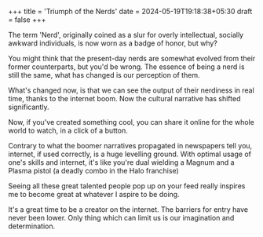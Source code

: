 +++
title = 'Triumph of the Nerds'
date = 2024-05-19T19:18:38+05:30
draft = false
+++

The term 'Nerd', originally coined as a slur for overly intellectual, socially awkward individuals, is now worn as a badge of honor, but why?

You might think that the present-day nerds are somewhat evolved from their former counterparts, but you'd be wrong. The essence of being a nerd is still the same, what has changed is our perception of them.

What's changed now, is that we can see the output of their nerdiness in real time, thanks to the internet boom. Now the cultural narrative has shifted significantly.

Now, if you've created something cool, you can share it online for the whole world to watch, in a click of a button.

Contrary to what the boomer narratives propagated in newspapers tell you, internet, if used correctly, is a huge levelling ground.
With optimal usage of one's skills and internet, it's like you're dual wielding a Magnum and a Plasma pistol (a deadly combo in the Halo franchise)

 Seeing all these great talented people pop up on your feed really inspires me to become great at whatever I aspire to be doing.

It's a great time to be a creator on the internet. The barriers for entry have never been lower. Only thing which can limit us is our imagination and determination.